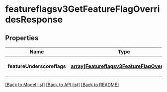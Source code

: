 # featureflagsv3GetFeatureFlagOverridesResponse

## Properties
Name | Type | Description | Notes
------------ | ------------- | ------------- | -------------
**featureUnderscoreflags** | [**array[Featureflagsv3FeatureFlagOverrides]**](Featureflagsv3FeatureFlagOverrides.md) |  | [optional] [default to null]

[[Back to Model list]](../README.md#documentation-for-models) [[Back to API list]](../README.md#documentation-for-api-endpoints) [[Back to README]](../README.md)


